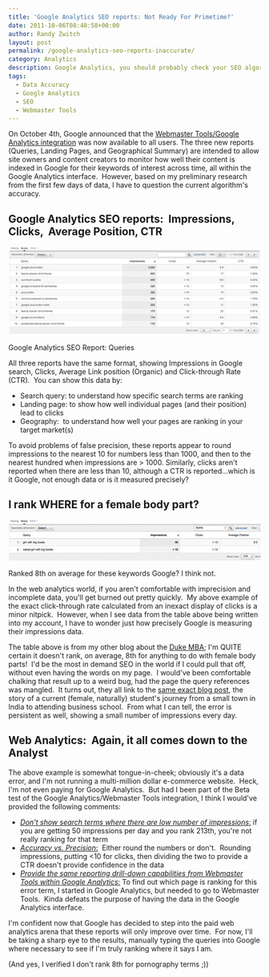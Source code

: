 ```yaml
---
title: 'Google Analytics SEO reports: Not Ready For Primetime?'
date: 2011-10-06T08:40:58+00:00
author: Randy Zwitch
layout: post
permalink: /google-analytics-seo-reports-inaccurate/
category: Analytics
description: Google Analytics, you should probably check your SEO algorithm. I guarantee you I do not average a front page ranking for female body parts.
tags:
  - Data Accuracy
  - Google Analytics
  - SEO
  - Webmaster Tools
---
```

On October 4th, Google announced that the [Webmaster Tools/Google Analytics integration](http://analytics.blogspot.com/2011/10/webmaster-tools-in-google-analytics-for.html) was now available to all users. The three new reports (Queries, Landing Pages, and Geographical Summary) are intended to allow site owners and content creators to monitor how well their content is indexed in Google for their keywords of interest across time, all within the Google Analytics interface.  However, based on my preliminary research from the first few days of data, I have to question the current algorithm's accuracy.

## Google Analytics SEO reports:  Impressions, Clicks,  Average Position, CTR

![google-seo-query-report](/wp-content/uploads/2011/10/google-seo-query-report.png)

<p class="wp-caption-text">
    Google Analytics SEO Report: Queries
</p>

All three reports have the same format, showing Impressions in Google search, Clicks, Average Link position (Organic) and Click-through Rate (CTR).  You can show this data by:

  * Search query: to understand how specific search terms are ranking
  * Landing page: to show how well individual pages (and their position) lead to clicks
  * Geography:  to understand how well your pages are ranking in your target market(s)

To avoid problems of false precision, these reports appear to round impressions to the nearest 10 for numbers less than 1000, and then to the nearest hundred when impressions are > 1000. Similarly, clicks aren't reported when there are less than 10, although a CTR is reported...which is it Google, not enough data or is it measured precisely?

## I rank WHERE for a female body part?

![google-seo-report-womens-body-part](/wp-content/uploads/2011/10/google-seo-report-womens-body-part.png)

 <p class="wp-caption-text">
    Ranked 8th on average for these keywords Google? I think not.
 </p>

In the web analytics world, if you aren't comfortable with imprecision and incomplete data, you'll get burned out pretty quickly.  My above example of the exact click-through rate calculated from an inexact display of clicks is a minor nitpick.  However, when I see data from the table above being written into my account, I have to wonder just how precisely Google is measuring their impressions data.

The table above is from my other blog about the <a title="Duke Cross Continent MBA blog" href="http://the-fuqua-experience.com/" target="_blank">Duke MBA</a>; I'm QUITE certain it doesn't rank, on average, 8th for anything to do with female body parts!  I'd be the most in demand SEO in the world if I could pull that off, without even having the words on my page.  I would've been comfortable chalking that result up to a weird bug, had the page the query references was mangled.  It turns out, they all link to the <a title="Small town girl with BIG ambitions" href="http://the-fuqua-experience.com/blog/2011/06/30/small-town-girl-with-big-ambitions/" target="_blank">same exact blog post</a>, the story of a current (female, naturally) student's journey from a small town in India to attending business school.  From what I can tell, the error is persistent as well, showing a small number of impressions every day.

## Web Analytics:  Again, it all comes down to the Analyst

The above example is somewhat tongue-in-cheek; obviously it's a data error, and I'm not running a multi-million dollar e-commerce website.  Heck, I'm not even paying for Google Analytics.  But had I been part of the Beta test of the Google Analytics/Webmaster Tools integration, I think I would've provided the following comments:

  * <span style="text-decoration: underline;"><em>Don't show search terms where there are low number of impressions</em>:</span> if you are getting 50 impressions per day and you rank 213th, you're not really ranking for that term
  * <span style="text-decoration: underline;"><em>Accuracy vs. Precision</em>:</span>  Either round the numbers or don't.  Rounding impressions, putting <10 for clicks, then dividing the two to provide a CTR doesn't provide confidence in the data
  * <span style="text-decoration: underline;"><em>Provide the same reporting drill-down capabilities from Webmaster Tools within Google Analytics</em>:</span> To find out which page is ranking for this error term, I started in Google Analytics, but needed to go to Webmaster Tools.  Kinda defeats the purpose of having the data in the Google Analytics interface.

I'm confident now that Google has decided to step into the paid web analytics arena that these reports will only improve over time.  For now, I'll be taking a sharp eye to the results, manually typing the queries into Google where necessary to see if I'm truly ranking where it says I am.

(And yes, I verified I don't rank 8th for pornography terms ;))

